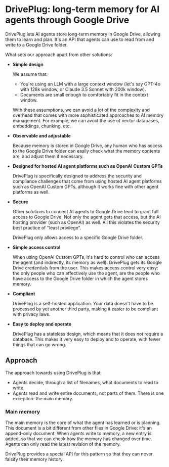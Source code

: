 # DrivePlug: long-term memory for AI agents through Google Drive

DrivePlug lets AI agents store long-term memory in Google Drive, allowing them to learn and plan. It's an API that agents can use to read from and write to a Google Drive folder.

What sets our approach apart from other solutions:

- **Simple design**

  We assume that:

  - You're using an LLM with a large context window (let's say GPT-4o with 128k window, or Claude 3.5 Sonnet with 200k window).
  - Documents are small enough to comfortably fit in the context window.

  With these assumptions, we can avoid a lot of the complexity and overhead that comes with more sophisticated approaches to AI memory management. For example, we can avoid the use of vector databases, embeddings, chunking, etc.

- **Observable and adjustable**

  Because memory is stored in Google Drive, any human who has access to the Google Drive folder can easily check what the memory contents are, and adjust them if necessary.

- **Designed for hosted AI agent platforms such as OpenAI Custom GPTs**

  DrivePlug is specifically designed to address the security and compliance challenges that come from using hosted AI agent platforms such as OpenAI Custom GPTs, although it works fine with other agent platforms as well.

- **Secure**

  Other solutions to connect AI agents to Google Drive tend to grant full access to Google Drive. Not only the agent gets that access, but the AI hosting provider (such as OpenAI) as well. All this violates the security best practice of "least privilege".

  DrivePlug only allows access to a specific Google Drive folder.

- **Simple access control**

  When using OpenAI Custom GPTs, it's hard to control who can access the agent (and indirectly, its memory as well). DrivePlug gets its Google Drive credentials from the user. This makes access control very easy: the only people who can effectively use the agent, are the people who have access to the Google Drive folder in which the agent stores memory.

- **Compliant**

  DrivePlug is a self-hosted application. Your data doesn't have to be processed by yet another third party, making it easier to be compliant with privacy laws.

- **Easy to deploy and operate**

  DrivePlug has a stateless design, which means that it does not require a database. This makes it very easy to deploy and to operate, with fewer things that can go wrong.

## Approach

The approach towards using DrivePlug is that:

- Agents decide, through a list of filenames, what documents to read to write.
- Agents read and write entire documents, not parts of them. There is one exception: the main memory.

### Main memory

The main memory is the core of what the agent has learned or is planning. This document is a bit different from other files in Google Drive: it's an append-only document. When agents write to memory, a new entry is added, so that we can check how the memory has changed over time. Agents can only read the latest revision of the memory.

DrivePlug provides a special API for this pattern so that they can never falsify their memory history.
